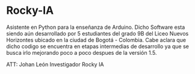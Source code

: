 # Rocky-IA
Asistente en Python para la enseñanza de Arduino.
Dicho Software esta siendo aún desarrollado  por  5 estudiantes del grado 9B del Liceo Nuevos Horizontes ubicado en la ciudad de Bogotá - Colombia.
Cabe aclara que dicho codigo se encuentra en etapas intermedias de desarrollo ya que se busca irlo mejorando poco a poco despues de la versión 1.5.

ATT: Johan León
Investigador Rocky IA
